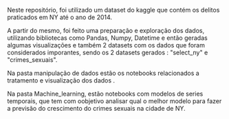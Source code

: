Neste repositório, foi utilizado um dataset do kaggle que contém os delitos praticados em NY até o ano de 2014.

A partir do mesmo, foi feito uma preparação e exploração dos dados, utilizando bibliotecas como Pandas, Numpy, Datetime e então geradas algumas visualizações e também 2 datasets com os dados que foram considerados imporantes, sendo os 2 datasets gerados : "select_ny" e "crimes_sexuais".

Na pasta manipulação de dados estão os notebooks relacionados a tratamento e visualização dos dados .

Na pasta Machine_learning, estão notebooks com modelos de series temporais, que tem com oobjetivo analisar qual o melhor modelo para fazer a previsão do crescimento do crimes sexuais na cidade de NY.

